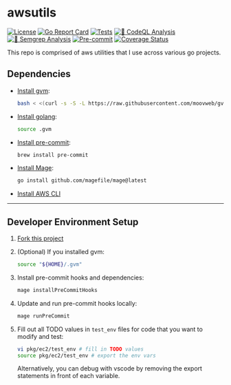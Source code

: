 # awsutils

[![License](https://img.shields.io/github/license/l50/awsutils?label=License&style=flat&color=blue&logo=github)](https://github.com/l50/awsutils/blob/main/LICENSE)
[![Go Report Card](https://goreportcard.com/badge/github.com/l50/awsutils)](https://goreportcard.com/report/github.com/l50/awsutils)
[![Tests](https://github.com/l50/awsutils/actions/workflows/tests.yaml/badge.svg)](https://github.com/l50/awsutils/actions/workflows/tests.yaml)
[![🚨 CodeQL Analysis](https://github.com/l50/awsutils/actions/workflows/codeql-analysis.yaml/badge.svg)](https://github.com/l50/awsutils/actions/workflows/codeql-analysis.yaml)
[![🚨 Semgrep Analysis](https://github.com/l50/awsutils/actions/workflows/semgrep.yaml/badge.svg)](https://github.com/l50/awsutils/actions/workflows/semgrep.yaml)
[![Pre-commit](https://github.com/l50/awsutils/actions/workflows/pre-commit.yaml/badge.svg)](https://github.com/l50/awsutils/actions/workflows/pre-commit.yaml)
[![Coverage Status](https://coveralls.io/repos/github/l50/awsutils/badge.svg?branch=main)](https://coveralls.io/github/l50/awsutils?branch=main)

This repo is comprised of aws utilities that I use across various go projects.

## Dependencies

- [Install gvm](https://github.com/moovweb/gvm):

  ```bash
  bash < <(curl -s -S -L https://raw.githubusercontent.com/moovweb/gvm/master/binscripts/gvm-installer)
  ```

- [Install golang](https://go.dev/):

  ```bash
  source .gvm
  ```

- [Install pre-commit](https://pre-commit.com/):

  ```bash
  brew install pre-commit
  ```

- [Install Mage](https://magefile.org/):

  ```bash
  go install github.com/magefile/mage@latest
  ```

- [Install AWS CLI](https://aws.amazon.com/cli/)

---

## Developer Environment Setup

1. [Fork this project](https://docs.github.com/en/get-started/quickstart/fork-a-repo)

1. (Optional) If you installed gvm:

   ```bash
   source "${HOME}/.gvm"
   ```

1. Install pre-commit hooks and dependencies:

   ```bash
   mage installPreCommitHooks
   ```

1. Update and run pre-commit hooks locally:

   ```bash
   mage runPreCommit
   ```

1. Fill out all TODO values in `test_env` files
   for code that you want to modify and test:

   ```bash
   vi pkg/ec2/test_env # fill in TODO values
   source pkg/ec2/test_env # export the env vars
   ```

   Alternatively, you can debug with vscode by
   removing the export statements in front of each
   variable.
